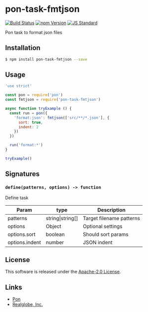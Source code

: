 pon-task-fmtjson
==========

<!---
This file is generated by ape-tmpl. Do not update manually.
--->

<!-- Badge Start -->
<a name="badges"></a>

[![Build Status][bd_travis_shield_url]][bd_travis_url]
[![npm Version][bd_npm_shield_url]][bd_npm_url]
[![JS Standard][bd_standard_shield_url]][bd_standard_url]

[bd_repo_url]: https://github.com/realglobe-Inc/pon-task-fmtjson
[bd_travis_url]: http://travis-ci.org/realglobe-Inc/pon-task-fmtjson
[bd_travis_shield_url]: http://img.shields.io/travis/realglobe-Inc/pon-task-fmtjson.svg?style=flat
[bd_travis_com_url]: http://travis-ci.com/realglobe-Inc/pon-task-fmtjson
[bd_travis_com_shield_url]: https://api.travis-ci.com/realglobe-Inc/pon-task-fmtjson.svg?token=
[bd_license_url]: https://github.com/realglobe-Inc/pon-task-fmtjson/blob/master/LICENSE
[bd_codeclimate_url]: http://codeclimate.com/github/realglobe-Inc/pon-task-fmtjson
[bd_codeclimate_shield_url]: http://img.shields.io/codeclimate/github/realglobe-Inc/pon-task-fmtjson.svg?style=flat
[bd_codeclimate_coverage_shield_url]: http://img.shields.io/codeclimate/coverage/github/realglobe-Inc/pon-task-fmtjson.svg?style=flat
[bd_gemnasium_url]: https://gemnasium.com/realglobe-Inc/pon-task-fmtjson
[bd_gemnasium_shield_url]: https://gemnasium.com/realglobe-Inc/pon-task-fmtjson.svg
[bd_npm_url]: http://www.npmjs.org/package/pon-task-fmtjson
[bd_npm_shield_url]: http://img.shields.io/npm/v/pon-task-fmtjson.svg?style=flat
[bd_standard_url]: http://standardjs.com/
[bd_standard_shield_url]: https://img.shields.io/badge/code%20style-standard-brightgreen.svg

<!-- Badge End -->


<!-- Description Start -->
<a name="description"></a>

Pon task to format json files

<!-- Description End -->


<!-- Overview Start -->
<a name="overview"></a>



<!-- Overview End -->


<!-- Sections Start -->
<a name="sections"></a>

<!-- Section from "doc/guides/01.Installation.md.hbs" Start -->

<a name="section-doc-guides-01-installation-md"></a>

Installation
-----

```bash
$ npm install pon-task-fmtjson --save
```


<!-- Section from "doc/guides/01.Installation.md.hbs" End -->

<!-- Section from "doc/guides/02.Usage.md.hbs" Start -->

<a name="section-doc-guides-02-usage-md"></a>

Usage
---------

```javascript
'use strict'

const pon = require('pon')
const fmtjson = require('pon-task-fmtjson')

async function tryExample () {
  const run = pon({
    'format:json': fmtjson(['src/**/*.json'], {
      sort: true,
      indent: 2
    })
  })

  run('format:*')
}

tryExample()

```


<!-- Section from "doc/guides/02.Usage.md.hbs" End -->

<!-- Section from "doc/guides/03.Signature.md.hbs" Start -->

<a name="section-doc-guides-03-signature-md"></a>

Signatures
---------


### `define(patterns, options) -> function`

Define task

| Param | type | Description |
| ---- | --- | ----------- |
| patterns | string&#124;string[] |  Target filename patterns |
| options | Object |  Optional settings |
| options.sort | boolean |  Should sort params |
| options.indent | number |  JSON indent |



<!-- Section from "doc/guides/03.Signature.md.hbs" End -->


<!-- Sections Start -->


<!-- LICENSE Start -->
<a name="license"></a>

License
-------
This software is released under the [Apache-2.0 License](https://github.com/realglobe-Inc/pon-task-fmtjson/blob/master/LICENSE).

<!-- LICENSE End -->


<!-- Links Start -->
<a name="links"></a>

Links
------

+ [Pon][pon_url]
+ [Realglobe, Inc.][realglobe,_inc__url]

[pon_url]: https://github.com/realglobe-Inc/pon
[realglobe,_inc__url]: http://realglobe.jp

<!-- Links End -->
